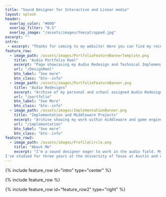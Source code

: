 ```yaml
---
title: "Sound Designer for Interactive and Linear media"
layout: splash
header: 
  overlay_color: "#000"
  overlay_filter: "0.5"
  overlay_image: "/assets/images/YeezyCropped.jpg"
excerpt: ""
intro:
 - excerpt: "Thanks for coming to my website! Here you can find my recent work as well as personal projects I've worked on. This will include redesigns of gameplay, cinematics, and videos showcasing FMOD and WWise projects."
feature_row: 
  - image_path: /assets/images/PortfolioFeatureBannerTemplate.png
    title: "Audio Portfolio Reel"
    excerpt: "Page showcasing my Audio Redesign and Technical Implemenation Reel"
    url: "/DesignReel"
    btn_label: "See more"
    btn_class: "btn--info"
  - image_path: /assets/images/PortfolioFeatureBanner.png
    title: "Audio Redesigns"
    excerpt: "Archive of my personal and school assigned Audio Redesigns. "
    url: "/portfolio"
    btn_label: "See More"
    btn_class: "btn--info"
  - image_path: /assets/images/ImplementationBanner.png
    title: "Implementation and Middleware Projects"
    excerpt: "Archive showing my work within middleware and game engines from FMOD and WWise to Unreal and Unity"
    url: "/implementation"
    btn_label: "See more"
    btn_class: "btn--info"
feature_row2:
  - image_path: /assets/images/ProfileCircle.png
    title: "About Me"
    excerpt: "I'm a sound designer eager to work in the audio field. My professional interests include both interactive and passive mediums.
I've studied for three years at the University of Texas at Austin and decided to take a break to focus on developing my personal portfolio and audio skills."
---
```


 {% include feature_row id="intro" type="center" %}
 
 {% include feature_row %}

 {% include feature_row id="feature_row2" type="right" %}
